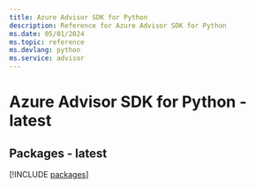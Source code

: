 ```yaml
---
title: Azure Advisor SDK for Python
description: Reference for Azure Advisor SDK for Python
ms.date: 05/01/2024
ms.topic: reference
ms.devlang: python
ms.service: advisor
---
```

# Azure Advisor SDK for Python - latest
## Packages - latest
[!INCLUDE [packages](advisor-index.md)]